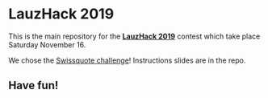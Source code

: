 # LauzHack 2019

This is the main repository for the [**LauzHack 2019**](https://lauzhack.com) contest which take place 
Saturday November 16.

We chose the [Swissquote challenge](https://youtu.be/8uu_AlnJxEA)! Instructions slides are in the repo.

## Have fun! 
